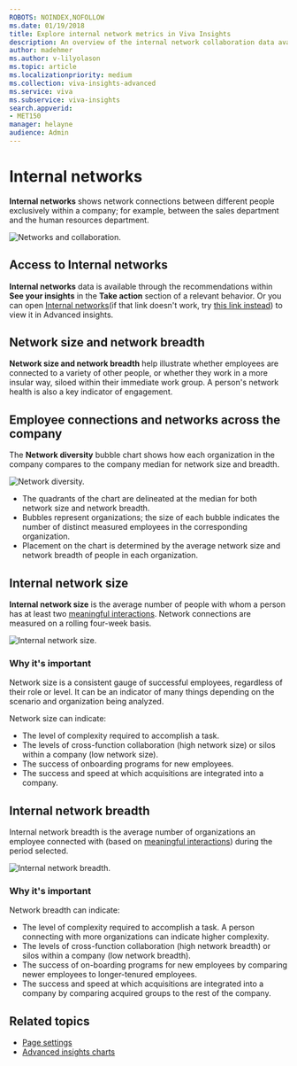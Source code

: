 ```yaml
---
ROBOTS: NOINDEX,NOFOLLOW
ms.date: 01/19/2018
title: Explore internal network metrics in Viva Insights
description: An overview of the internal network collaboration data available in advanced insights with Microsoft Viva Insights
author: madehmer
ms.author: v-lilyolason
ms.topic: article
ms.localizationpriority: medium 
ms.collection: viva-insights-advanced 
ms.service: viva 
ms.subservice: viva-insights 
search.appverid: 
- MET150 
manager: helayne
audience: Admin
---
```


# Internal networks

**Internal networks** shows network connections between different people exclusively within a company; for example, between the sales department and the human resources department.

![Networks and collaboration.](../images/wpa/use/explore-internal-network.png)

## Access to Internal networks

**Internal networks** data is available through the recommendations within **See your insights** in the **Take action** section of a relevant behavior. Or you can open [Internal networks](https://workplaceanalytics.office.com/en-us/Home/ChangeManagement/InternalNetworks)(if that link doesn't work, try [this link instead](https://workplaceanalytics-eu.office.com/en-us/Home/ChangeManagement/InternalNetworks)) to view it in Advanced insights.

## Network size and network breadth

**Network size and network breadth** help illustrate whether employees are connected to a variety of other people, or whether they work in a more insular way, siloed within their immediate work group. A person's network health is also a key indicator of engagement.

## Employee connections and networks across the company

The **Network diversity** bubble chart shows how each organization in the company compares to the company median for network size and breadth.

![Network diversity.](../images/wpa/use/internal-network-bubble-chart.png)

* The quadrants of the chart are delineated at the median for both network size and network breadth.
* Bubbles represent organizations; the size of each bubble indicates the number of distinct measured employees in the corresponding organization.
* Placement on the chart is determined by the average network size and network breadth of people in each organization.

## Internal network size

**Internal network size** is the average number of people with whom a person has at least two [meaningful interactions](/viva/insights/use/glossary?toc=/viva/insights/use/toc.json&bc=/viva/insights/breadcrumb/toc.json#meaningful-interaction-define). Network connections are measured on a rolling four-week basis.

![Internal network size.](../images/wpa/use/17-internal-network-size.png)

### Why it's important

Network size is a consistent gauge of successful employees, regardless of their role or level. It can be an indicator of many things depending on the scenario and organization being analyzed.

Network size can indicate:

* The level of complexity required to accomplish a task.
* The levels of cross-function collaboration (high network size) or silos within a company (low network size).
* The success of onboarding programs for new employees.
* The success and speed at which acquisitions are integrated into a company.

## Internal network breadth

Internal network breadth is the average number of organizations an employee connected with (based on [meaningful interactions](/viva/insights/use/glossary?toc=/viva/insights/use/toc.json&bc=/viva/insights/breadcrumb/toc.json#meaningful-interaction-define)) during the period selected. 

![Internal network breadth.](../images/wpa/use/18-internal-network-breadth.png)

### Why it's important

Network breadth can indicate:

* The level of complexity required to accomplish a task. A person connecting with more organizations can indicate higher complexity.
* The levels of cross-function collaboration (high network breadth) or silos within a company (low network breadth).
* The success of on-boarding programs for new employees by comparing newer employees to longer-tenured employees.
* The success and speed at which acquisitions are integrated into a company by comparing acquired groups to the rest of the company.

## Related topics

* [Page settings](/viva/insights/use/explore-page-settings?toc=/viva/insights/use/toc.json&bc=/viva/insights/breadcrumb/toc.json)
* [Advanced insights charts](/viva/insights/use/chart-types?toc=/viva/insights/use/toc.json&bc=/viva/insights/breadcrumb/toc.json)

